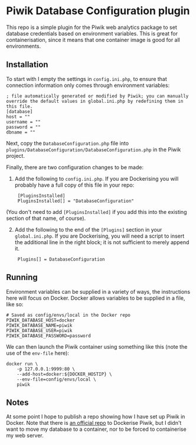 Piwik Database Configuration plugin
===

This repo is a simple plugin for the Piwik web analytics package to set database credentials
based on environment variables. This is great for containerisation, since it means that one
container image is good for all environments.

Installation
---

To start with I empty the settings in `config.ini.php`, to ensure that connection information
only comes through environment variables:

	; file automatically generated or modified by Piwik; you can manually override the default values in global.ini.php by redefining them in this file.
	[database]
	host = ""
	username = ""
	password = ""
	dbname = ""

Next, copy the `DatabaseConfiguration.php` file into `plugins/DatabaseConfiguration/DatabaseConfiguration.php` in the Piwik project.

Finally, there are two configuration changes to be made:

1. Add the following to `config.ini.php`. If you are Dockerising you will probably have a full copy of
this file in your repo:

        [PluginsInstalled]
        PluginsInstalled[] = "DatabaseConfiguration"

(You don't need to add `[PluginsInstalled]` if you add this into the existing section of that name,
of course).

2. Add the following to the end of the `[Plugins]` section in your `global.ini.php`. If you are
Dockerising, you will need a script to insert the additional line in the right block; it is not
sufficient to merely append it.

        Plugins[] = DatabaseConfiguration

Running
---

Environment variables can be supplied in a variety of ways, the instructions here will focus on
Docker. Docker allows variables to be supplied in a file, like so:

	# Saved as config/envs/local in the Docker repo
	PIWIK_DATABASE_HOST=docker
	PIWIK_DATABASE_NAME=piwik
	PIWIK_DATABASE_USER=piwik
	PIWIK_DATABASE_PASSWORD=password

We can then launch the Piwik container using something like this (note the use of the `env-file`
here):

	docker run \
		-p 127.0.0.1:9999:80 \
		--add-host=docker:${DOCKER_HOSTIP} \
		--env-file=config/envs/local \
		piwik

Notes
---

At some point I hope to publish a repo showing how I have set up Piwik in Docker. Note that there
is [an official repo](https://github.com/piwik/docker-piwik) to Dockerise Piwik, but I didn't
want to move my database to a container, nor to be forced to containerise my web server.
